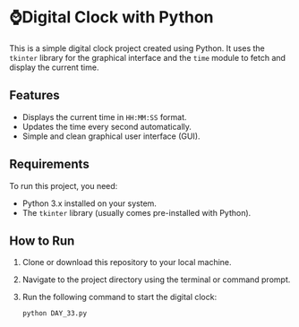 # ⌚Digital Clock with Python

This is a simple digital clock project created using Python. It uses the `tkinter` library for the graphical interface and the `time` module to fetch and display the current time.

## Features
- Displays the current time in `HH:MM:SS` format.
- Updates the time every second automatically.
- Simple and clean graphical user interface (GUI).

## Requirements
To run this project, you need:
- Python 3.x installed on your system.
- The `tkinter` library (usually comes pre-installed with Python).

## How to Run
1. Clone or download this repository to your local machine.
2. Navigate to the project directory using the terminal or command prompt.
3. Run the following command to start the digital clock:

   ```bash
   python DAY_33.py